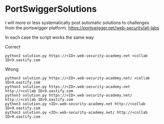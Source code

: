 # PortSwiggerSolutions
I will more or less systematically post automatic solutions to challenges from the portswigger platform.
https://portswigger.net/web-security/all-labs

In each case the script works the same way

Correct
```
python3 solution.py https://<ID>.web-security-academy.net <collab ID>9.oastify.com
```

Wrong
```
python3 solution.py https://<ID>.web-security-academy.net/ <collab ID>9.oastify.com
python3 solution.py https://<ID>.web-security-academy.net http://<collab ID>9.oastify.com
python3 solution.py https://<ID>.web-security-academy.net/ http://<collab ID>9.oastify.com
python3 solution.py <ID>.web-security-academy.net http://<collab ID>9.oastify.com
python3 solution.py <ID>.web-security-academy.net/ http://<collab ID>9.oastify.com
```
